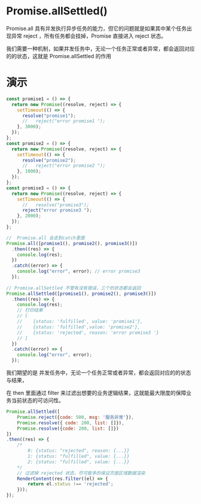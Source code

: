 # Promise.allSettled()

Promise.all 具有并发执行异步任务的能力，但它的问题就是如果其中某个任务出现异常 reject ，所有任务都会挂掉，Promise 直接进入 reject 状态。

我们需要一种机制，如果并发任务中，无论一个任务正常或者异常，都会返回对应的的状态，这就是 Promise.allSettled 的作用


# 演示

```javascript
const promise1 = () => {
  return new Promise((resolve, reject) => {
    setTimeout(() => {
      resolve("promise1");
      //   reject("error promise1 ");
    }, 3000);
  });
};
const promise2 = () => {
  return new Promise((resolve, reject) => {
    setTimeout(() => {
      resolve("promise2");
      //   reject("error promise2 ");
    }, 1000);
  });
};
const promise3 = () => {
  return new Promise((resolve, reject) => {
    setTimeout(() => {
      //   resolve("promise3");
      reject("error promise3 ");
    }, 2000);
  });
};

//  Promise.all 会走到catch里面
Promise.all([promise1(), promise2(), promise3()])
  .then((res) => {
    console.log(res); 
  })
  .catch((error) => {
    console.log("error", error); // error promise3 
  });
  
// Promise.allSettled 不管有没有错误，三个的状态都会返回
Promise.allSettled([promise1(), promise2(), promise3()])
  .then((res) => {
    console.log(res);  
    // 打印结果 
    // [
    //    {status: 'fulfilled', value: 'promise1'}, 
    //    {status: 'fulfilled',value: 'promise2'},
    //    {status: 'rejected', reason: 'error promise3 '}
    // ]
  })
  .catch((error) => {
    console.log("error", error); 
  });
```

我们期望的是 并发任务中，无论一个任务正常或者异常，都会返回对应的的状态与结果，

在 then 里面通过 filter 来过滤出想要的业务逻辑结果，这就能最大限度的保障业务当前状态的可访问性。

```javascript
Promise.allSettled([
    Promise.reject({code: 500, msg: '服务异常'}),
    Promise.resolve({ code: 200, list: []}),
    Promise.resolve({code: 200, list: []})
])
.then((res) => {
    /*
        0: {status: "rejected", reason: {...}}
        1: {status: "fulfilled", value: {...}}
        2: {status: "fulfilled", value: {...}}
    */
    // 过滤掉 rejected 状态，尽可能多的保证页面区域数据渲染
    RenderContent(res.filter((el) => {
        return el.status !== 'rejected';
    }));
});
```
